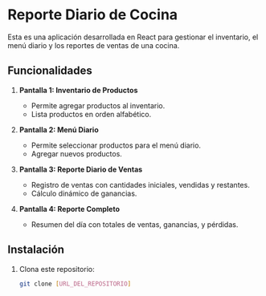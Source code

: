 # Reporte Diario de Cocina

Esta es una aplicación desarrollada en React para gestionar el inventario, el menú diario y los reportes de ventas de una cocina.

## Funcionalidades
1. **Pantalla 1: Inventario de Productos**
   - Permite agregar productos al inventario.
   - Lista productos en orden alfabético.

2. **Pantalla 2: Menú Diario**
   - Permite seleccionar productos para el menú diario.
   - Agregar nuevos productos.

3. **Pantalla 3: Reporte Diario de Ventas**
   - Registro de ventas con cantidades iniciales, vendidas y restantes.
   - Cálculo dinámico de ganancias.

4. **Pantalla 4: Reporte Completo**
   - Resumen del día con totales de ventas, ganancias, y pérdidas.

## Instalación
1. Clona este repositorio:
   ```bash
   git clone [URL_DEL_REPOSITORIO]
